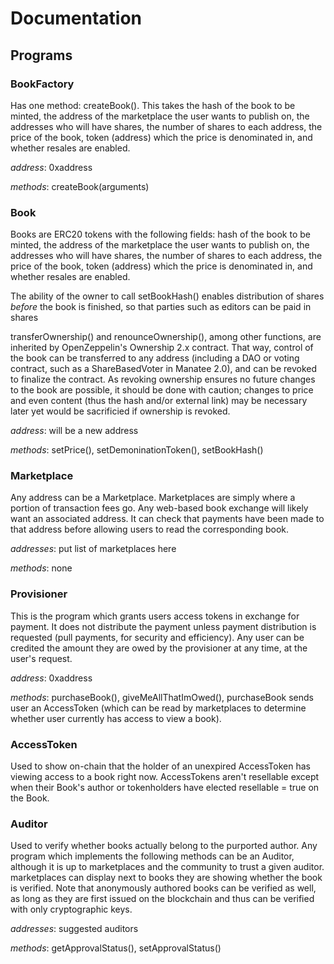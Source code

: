 # Documentation


## Programs
### BookFactory
Has one method: createBook(). This takes the hash of the book to be minted, the address of the marketplace the user wants to publish on, the addresses who will have shares, the number of shares to each address, the price of the book, token (address) which the price is denominated in, and whether resales are enabled.

*address*: 0xaddress

*methods*: createBook(arguments)

### Book
Books are ERC20 tokens with the following fields:
hash of the book to be minted, the address of the marketplace the user wants to publish on, the addresses who will have shares, the number of shares to each address, the price of the book, token (address) which the price is denominated in, and whether resales are enabled.

The ability of the owner to call setBookHash() enables distribution of shares *before* the book is finished, so that parties such as editors can be paid in shares

transferOwnership() and renounceOwnership(), among other functions, are inherited by OpenZeppelin's Ownership 2.x contract. That way, control of the book can be transferred to any address (including a DAO or voting contract, such as a ShareBasedVoter in Manatee 2.0), and can be revoked to finalize the contract. As revoking ownership ensures no future changes to the book are possible, it should be done with caution; changes to price and even content (thus the hash and/or external link) may be necessary later yet would be sacrificied if ownership is revoked.

*address*: will be a new address

*methods*: setPrice(), setDemoninationToken(), setBookHash()


### Marketplace
Any address can be a Marketplace. Marketplaces are simply where a portion of transaction fees go. Any web-based book exchange will likely want an associated address. It can check that payments have been made to that address before allowing users to read the corresponding book.

*addresses*: put list of marketplaces here

*methods*: none

### Provisioner
This is the program which grants users access tokens in exchange for payment. It does not distribute the payment unless payment distribution is requested (pull payments, for security and efficiency). Any user can be credited the amount they are owed by the provisioner at any time, at the user's request.

*address*: 0xaddress

*methods*: purchaseBook(), giveMeAllThatImOwed(), 
purchaseBook sends user an AccessToken (which can be read by marketplaces to determine whether user currently has access to view a book).

### AccessToken
Used to show on-chain that the holder of an unexpired AccessToken has viewing access to a book right now. 
AccessTokens aren't resellable except when their Book's author or tokenholders have elected resellable = true on the Book. 

### Auditor
Used to verify whether books actually belong to the purported author. Any program which implements the following methods can be an Auditor, although it is up to marketplaces and the community to trust a given auditor. marketplaces can display next to books they are showing whether the book is verified. Note that anonymously authored books can be verified as well, as long as they are first issued on the blockchain and thus can be verified with only cryptographic keys.

*addresses*: suggested auditors

*methods*: getApprovalStatus(), setApprovalStatus()
